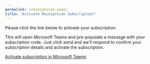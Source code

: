 ```yaml
---
permalink: /receiptscan-saas/
title: "Activate ReceiptScan Subscription"
---
```


Please click the link below to activate your subscription.

This will open Microsoft Teams and pre-populate a message with your subscription code. Just click send and we'll respond to confirm your subscription details and activate the subscription.

<a id="deepLink" href="https://www.google.com">Activate subscription in Microsoft Teams</a>

<script>
  
    // get query param
    let token = (new URL(document.location)).searchParams.get('token');
    console.log(token);
    // create deep link 
    document.getElementById("deepLink").href = "https://teams.microsoft.com/l/chat/0/0?users=28:0f65bd5f-d2d5-4b06-81fe-0986232f0c8a&message=" + encodeURIComponent("Please send us this message to activate your subscription. Subscription Token: |" + token + "|");

// https://teams.microsoft.com/l/chat/0/0?users=28:0f65bd5f-d2d5-4b06-81fe-0986232f0c8a&message=Please%20send%20us%20this%20message%20to%20activate%20your%20subscription.%20Subscription%20Token%3A%20%7CwAOQ7RR6O44r4Wu5AssarblAuN1sZbnRXswN0mmz3NzvUvKKijHeD8eho6xdJVI9agegSjTI3%2BjEcn0RSogd8XAwpWePOKsaX87%2FUyvjSQVe9YSS3njPEj9VN0JznEd7EbAbd1ZdZ77SOFv%2F3FqXBOuULKDV98LtLhpVbldXKIDYQp038LB9oEAZ%2FwFe7boU68wkjMlaoPEn6pxiSChe6sX2clrXYEYapSsePpAf1Ib3XZehWTBGH2WAAeiNVU0V%7C

</script>
